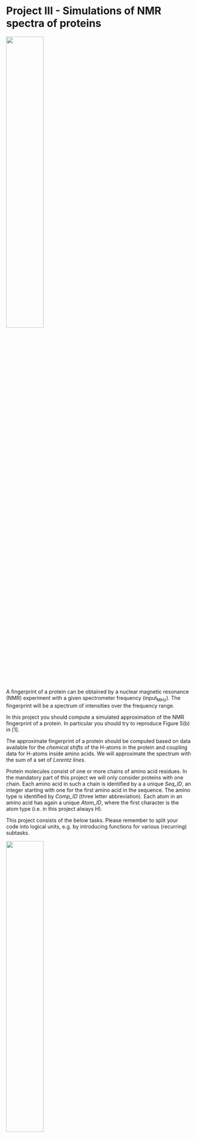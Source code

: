 # Project III - Simulations of NMR spectra of proteins

[<img src="spectrum.png" width="45%" class="right"></a>](spectrum.png)

A fingerprint of a protein can be obtained by a nuclear magnetic resonance (NMR) experiment with a given spectrometer frequency (input<sub>MHz</sub>). The fingerprint will be a spectrum of intensities over the frequency range.

In this project you should compute a simulated approximation of the NMR fingerprint of a protein. In particular you should try to reproduce Figure 5(b) in [1].

The approximate fingerprint of a protein should be computed based on data available for the _chemical shifts_ of the H-atoms in the protein and coupling data for H-atoms inside amino acids. We will approximate the spectrum with the sum of a set of _Lorentz lines_.

Protein molecules consist of one or more chains of amino acid residues. In the mandatory part of this project we will only consider proteins with one chain. Each amino acid in such a chain is identified by a a unique _Seq_ID_, an integer starting with one for the first amino acid in the sequence. The amino type is identified by _Comp_ID_ (three letter abbreviation). Each atom in an amino acid has again a unique _Atom_ID_, where the first character is the atom type (i.e. in this project always H).

This project consists of the below tasks. Please remember to split your code into logical units, e.g. by introducing functions for various (recurring) subtasks.

[<img src="nmr_tasks.png" width="45%" class="right">](nmr_tasks.png)

1.  Download the files [NFGAIL.csv](NFGAIL.csv), [couplings.csv](couplings.csv) and [68_ubiquitin.csv](68_ubiquitin.csv).

2.  The simplest Lorentz line is the function

    > _L_(_x_) = 1 / (1 + _x_<sup>2</sup>) .

    Make a function `Lorentz` that given _x_ returns _L_(_x_), where _x_ can be either an integer, a float or a Numpy array. In the case of a Numpy array the function should be computed pointwise for each value. Plot the function for _x_ &in; [&minus;10, 10] using `matplotlib.pyplot`

    _Hint_: use `numpy.linspace`.

    The function _L_ has a maximum in (0, 1).  We let (_x_<sub>0</sub>, _height_) denote the coordinates of the maximum of a Lorentz line.  We let the _width_ of a Lorentz line be the width of the peak at height _height_ / 2, sometimes denoted full width half height (FWHH).
    The function _L_ has width 2. Note that the area below _L_ is &pi; = &int;<sub>(&minus;&infin;,+&infin;)</sub> _L_(_x_) _dx_.

3.  Generalize your function `Lorentz` to take (optional keyword) arguments for _x_<sub>0</sub>, _height_ and _width_. The resulting function should compute

    > _L_<sub>_x_<sub>0</sub>, _height_, _width_</sub>(_x_) = _height_ / (1 + (2 &centerdot; (_x_ &minus; _x_<sub>0</sub>) / _width_)<sup>2</sup>) .

    Plot three Lorentz lines for the parameters (_x_<sub>0</sub>, _height_, _width_) being (-5, 5, 1), (2, 2, 6), and (5, 3, 0.5) for  _x_ &in; [-10,10].
    Plot also the _sum_ of the three curves. Note that the area below a general Lorentz line is &pi; &centerdot; _height_ &centerdot; _width_ / 2.

4.  Our basic assumption is that each atom in a molecule contributes approximately one Lorentz line to the spectra. We will not use the same Lorentz parameters for all atoms. The width will e.g. depend on the atom_id and possibly also on the amino acid the atom is part of.

    Make a function `peak_width(amino, atom_id)` that returns the width for an atom in a specic amino acide and having a specific atom_id. If atom_id is H the width is 6 (note this is only when the atom_id is H and not for all atoms of type H). If (amino, atom_id) is one of the following four pairs (ASN, HD21), (ASN, HD22), (GLN, HE21), (GLN, HE22) the width is 25. For all other atom_id's the width is 4.

5.  We will denote a Lorentz line a _peak_ and identify it by the triple (_x_<sub>0</sub>, _height_, _width_).

    For an atom (amino, atom_id) with assigned chemical shift value _x_<sub>0</sub> (in Hz) we create a peak with width determined by `peak_width` and maximum value at (_x_<sub>0</sub>, _height_), where _height_ is chosen such that the area below the Lorentz line is &pi;.

    Create a function `atom_peak(amino, atom_id, Hz)` that returns the triple for the corresponding peak, where _x_<sub>0</sub> = `Hz` = the chemical shift in Hz.

    Plot the peaks for the three atoms and assigned chemical shifts (PHE, H, 3481 Hz), (ASN, HD21, 3053 Hz), and (ILE, HA, 1673 Hz). Furthermore plot the sum of the three peaks.

6.  Create a function `read_molecule` that reads a list of atoms for a single protein from a CSV-file, where each row stores the description of an atom in the protein (most of the columns will not be used in this project).  You can e.g. store each atom as a dictionary mapping column names to row values (_Hint_: use `zip`) or read the file as a `pandas` data frame.

7.  Read in the molecule description of the NFGAIL protein from the file [NFGAIL.csv](NFGAIL.csv).  For each of the 44 H-atoms create a peak assuming input<sub>MHz</sub> = 400.13 MHz. The relevant columns are `Atom_ID`, `Comp_ID` (= amino acid), and `Val`. The column `Val` is the chemical shift in ppm, parts per million, but this value should be converted to Hz for calculations. To get the shift in Hz, multiply the `Val` value by input<sub>MHz</sub>.

    Plot the sum of the peaks. Make the unit of the x-axis ppm (= Hz / input<sub>MHz</sub>) and make the x-axis be decreasing from left to right.

    _Note_. In the protein descriptions there is no H-atom listed for the first amino acid, since this H-atom will not be visible in the NMR spectra as it is in fast exchange with water.

8.  To get a more refined spectrum we will take couplings between atoms into account. Between two H-atoms _A_ and _B_ in an amino acid (i.e. two peaks) there can be a coupling with magnitude _J_<sub>_AB_</sub>, in the following just denoted _J_, that influences the resulting spectrum. (Many other factors influence the spectrum, but we will happily ignore these in our simulations).  The coupling between _A_ and _B_ causes both peaks to be split into two new peaks _A_<sub>inner</sub>, _A_<sub>outer</sub>, _B_<sub>inner</sub> and _B_<sub>outer</sub>, where _B_<sub>inner</sub> is closer to _A_ than _B_, and _B_<sub>outer</sub> is further away from _A_ than _B_. In the following we only consider _B_<sub>inner</sub> and _B_<sub>outer</sub> (_A_ is handled symmetrically).

    The height of _B_<sub>outer</sub> is smaller than the height of _B_<sub>inner</sub>, the sum of their heights equals the height of _B_, and their width equals the width of _B_.
    Assume _A_ and _B_ have their maximum at_x_<sub>0</sub> = _&nu;_<sub>_A_</sub>
    and _x_<sub>0</sub> = _&nu;_<sub>_B_</sub>, respectively.
    Let

    > _Q_ = sqrt((_&nu;<sub>A</sub>_ &minus; _&nu;<sub>B</sub>_)<sup>2</sup> + _J_<sup>2</sup>)

    > _&nu;<sub>m</sub>_ = (_&nu;<sub>A</sub>_ + _&nu;<sub>B</sub>_) / 2

    > &sigma; = 1 if &nu;<sub>_A_</sub> &lt; &nu;<sub>_B_</sub>, &nbsp;&nbsp;&minus;1 otherwise

    > &alpha;<sub>inner</sub> = (1 + _J_ / _Q_) / 2 

    > &alpha;<sub>outer</sub> = (1 &minus; _J_ / _Q_) / 2 .

    The points _B_<sub>inner</sub> and _B_<sub>outer</sub> are given by
    
    >_&nu;_<sub>_B_<sub>inner</sub></sub> = _&nu;_<sub>_m_</sub> + &sigma; &centerdot; (_Q_ &minus; _J_) / 2 ,
    > &nbsp;&nbsp;&nbsp; _height_<sub>_B_<sub>inner</sub></sub> = _height_<sub>_B_</sub> &centerdot; &alpha;<sub>inner</sub> ,
    > &nbsp;&nbsp;&nbsp; _width_<sub>_B_<sub>inner</sub></sub> = _width_<sub>_B_</sub> ,

    > _&nu;_<sub>_B_<sub>outer</sub></sub> = _&nu;_<sub>_m_</sub> + &sigma; &centerdot; (_Q_ + _J_) / 2 ,
    > &nbsp;&nbsp;&nbsp; _height_<sub>_B_<sub>outer</sub></sub> = _height_<sub>_B_</sub> &centerdot; &alpha;<sub>outer</sub> ,
    > &nbsp;&nbsp;&nbsp; _width_<sub>_B_<sub>outer</sub></sub> = _width_<sub>_B_</sub> .

    Make a function `apply_coupling(A, B, J)` that takes two peaks `A` and `B` and computes the effect of `A` on `B`, when the coupling has magnitude `J`. Returns the list of the two peaks `B`<sub>inner</sub> and `B`<sub>outer</sub> that `B` is split into.
If `J` = 0 or _x_<sub>0</sub>(`A`) = _x_<sub>0</sub>(`B`), then only `[B]` is returned.

    Plot the four peaks resulting from the mutual coupling of two peaks _A_ = (25, 1, 1) and _B_ = (75, 1, 1) with _J_ = 10.

9.  If an atom has couplings with several atoms the computations become slightly more involved. Assume _B_ has couplings with _k_ atoms _A_<sub>1</sub>,  _A_<sub>2</sub>, ..., _A_<sub>_k_</sub> with magnitudes _J_<sub>1</sub>,  _J_<sub>2</sub>, ..., _J_<sub>_k_</sub>, respectively. In general the peak for _B_ will be split into 2<sup>_k_</sup> peaks.

    The basic idea is to start with the peak _B_. Applying the coupling of _B_ and _A_<sub>1</sub> with magnitude _J_<sub>1</sub> on _B_ results in a list _L_<sub>1</sub> with at most two peaks. Applying the coupling of _B_ and _A_<sub>2</sub> with magnitude _J_<sub>2</sub> on each _B'_ &in; _L_<sub>1</sub> results in the list _L_<sub>2</sub> with at most four peaks. Applying _A_<sub>3</sub> on the peaks in _L_<sub>2</sub> results in eight peaks _L_<sub>3</sub>, etc.

    Applying the coupling between _A_<sub>_i_</sub> and _B_ with magnitude _J_ on a peak _B'_ &in; _L_<sub>_i_ &minus; 1</sub> is done as applying _A_ on _B_,  except that the final computation of the points _B'_<sub>inner</sub> and _B'_<sub>outer</sub> are given by

    >_&nu;_<sub>_B'_<sub>inner</sub></sub> = _&nu;_<sub>_B'_</sub> &minus; _&nu;_<sub>_B_</sub> + _&nu;_<sub>_m_</sub> + &sigma; &centerdot; (_Q_ &minus; _J_) / 2 ,
    > &nbsp;&nbsp;&nbsp; _height_<sub>_B'_<sub>inner</sub></sub> = _height_<sub>_B'_</sub> &centerdot; &alpha;<sub>inner</sub> ,
    > &nbsp;&nbsp;&nbsp; _width_<sub>_B'_<sub>inner</sub></sub> = _width_<sub>_B_</sub>

    >_&nu;_<sub>_B'_<sub>outer</sub></sub> = _&nu;_<sub>_B'_</sub> &minus; _&nu;_<sub>_B_</sub> + _&nu;_<sub>_m_</sub> + &sigma; &centerdot;  (_Q_ + _J_) / 2 ,
    > &nbsp;&nbsp;&nbsp; _height_<sub>_B'_<sub>outer</sub></sub> = _height_<sub>_B'_</sub> &centerdot; &alpha;<sub>outer</sub> ,
    > &nbsp;&nbsp;&nbsp; _width_<sub>_B'_<sub>outer</sub></sub> = _width_<sub>_B_</sub>

    Extend your function `apply_coupling` to also be able to take a peak _B'_ as an additional (optional) fourth argument. Note that for _B'_ = _B_ the function should return the same value as without the _B'_ argument.

    Make a function  `apply_couplings([(A`<sub>`1`</sub>`, J`<sub>`1`</sub>`), (A`<sub>`2`</sub>`, J`<sub>`2`</sub>`), ..., (A`<sub>`k`</sub>`, J`<sub>`k`</sub>`)], B)` to apply all couplings on `B`.

    Plot the four peaks and their sum resulting from applying
    _A_<sub>1</sub> = (3, 1, 1) and
    _A_<sub>2</sub> = (5, 1, 1) on
    _B_<sub>1</sub> = (9, 1, 1)
    with magnitude _J_<sub>1</sub> = 1 and _J_<sub>2</sub> = 2, respectively.
    Note that permuting the list of (_A_<sub>_i_</sub>, _J_<sub>_i_</sub>)s should result in the same set of peaks for _B_.

10.  Make a function to read the file [couplings.csv](couplings.csv) that for each of the 20 amino acids contains the coupling magnitudes among the H-atoms inside the amino acid.

11.  Make a function `split_comps` that splits a list of atoms for a protein into a list of sublists, one sublist for each amino acid on the chain, i.e. split the list into sublists based on Seq_ID.

12.  Make a function `comp_peaks(comp, couplings, input_MHz)` that computes the peaks for all atoms in a amino acid (comp) by taking the table of couplings from [couplings.csv](couplings.csv) into acount.

13.  Make a function `protein_peaks(atoms, couplings, input_MHz)` that takes a list of atoms for a protein, a table of couplings, and a frequency input<sub>MHz</sub> and returns the resulting peaks by applying all couplings.

     Apply the function to the data from [NFGAIL.csv](NFGAIL.csv) with input<sub>MHz</sub> = 400.13 MHz.

     Plot the sum of the resulting 542 peaks. Make the unit of the x-axis ppm (= Hz / input<sub>MHz</sub>) and make the x-axis be decreasing from left to right.

     Your result should be a reproduction of 5(b) in [[1](https://doi.org/10.1002/mrc.4663)].


_The following tasks are optional._

In the previous tasks you were given CSV-files with the description of proteins only containing one chain. The following tasks ask you to download protein descriptions from the Biological Magnetic Resonance Data Bank (BMRB, [bmrb.wisc.edu](http://www.bmrb.wisc.edu) containing an arbitrary number of chains. In the data bank each data set for a molecule has a unique _Entry_ID_ value. Each chain is identified by a unique _Entity_ID_. Each amino acid in a chain has a unique _Seq_ID_ (and amino type _Comp_ID_) and each atom in an amino acid has again a unique _Atom_ID_.

14.  Download the file [Atom_chem_shift.csv](http://www.bmrb.wisc.edu/ftp/pub/bmrb/relational_tables/nmr-star3.1/Atom_chem_shift.csv) (700+ MB) from [www.bmrb.wisc.edu](http://www.bmrb.wisc.edu) > Bulk access > [CSV relational data tables](http://www.bmrb.wisc.edu/ftp/pub/bmrb/relational_tables/nmr-star3.1).  This file contains the atom shift data for _all_ data sets on the web site.

15.  Write a function `csv_extract` that given a value _Entry_ID_, from Atom_chem_shift.csv extracts all rows with value _Entry_ID_ in column `Entry_ID` and outputs the resulting rows to a new CSV-file. Test this with _Entry_ID_ = 68  and _Entry_ID_ = 6203. The result for _Entry_ID_ = 68 should be the 556 atoms as provided in the file [68_ubiquitin.csv](68_ubiquitin.csv) (but with additional columns). The result for _Entry_ID_ = 6203 should be a file with a header row plus 329 data rows (atoms) for ThrB12-DKP-insulin.

     _Hint_: Avoid reading the whole table into memory. If you e.g. read the complete table using Pandas, the data will take up memory &approx; 3 &times; file size. Instead scan through the file using the `csv` module and only have the current line in memory. Scanning through the 700+ MB should be possible within in the order of a minute.

16.  Update the function `split_comps` to be able to handle more than one chain of amino acids. In particular each comp should now be identified not only by Seq_ID but by the pair (Entity_ID, Seq_id).

17.  Extract data for ThrB12-DKP-insulin (`Entry_ID` = 6203) from Atom_chem_shift.csv and plot the resulting simulated spectrum for input<sub>MHz</sub> = 500 MHz.  Note that the data for ThrB12-DKP-insulin consists of two chains of 131 and 198 atoms, respectively.  You can find the Entry_ID value for your favorite protein by searching the BMRB data base at [www.bmrb.wisc.edu](http://www.bmrb.wisc.edu).


| Protein            | Uncoupled peaks | Coupled peaks |
|--------------------|:---------------:|:-------------:|
| NFGAIL             |         44      |       542     |
| Ubiquitin          |        556      |      6805     |
| ThrB12-DKP-insulin |        329      |      3338     |


## References

[1] _Fast simulations of multidimensional NMR spectra of proteins and peptides_.  Thomas Vosegaard. Magnetic Resonance in Chemistry. 56(6), 438-448, 2018. DOI: [10.1002/mrc.4663](https://doi.org/10.1002/mrc.4663).
